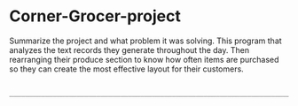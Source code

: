 # Corner-Grocer-project

Summarize the project and what problem it was solving.
This program that analyzes the text records they generate throughout the day. Then rearranging their produce section to know how often items are purchased so they can create the most effective layout for their customers. 

                               ________________________________________________________________________________________
